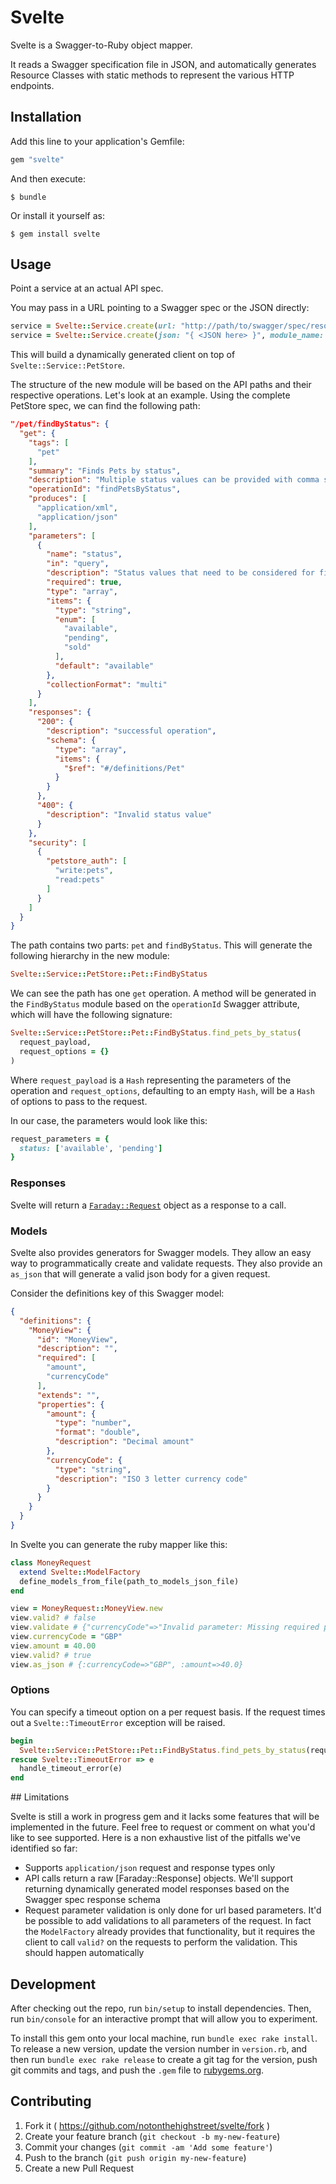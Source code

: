 # Svelte

Svelte is a Swagger-to-Ruby object mapper.

It reads a Swagger specification file in JSON, and automatically generates Resource Classes with static methods to represent the various HTTP endpoints.

## Installation

Add this line to your application's Gemfile:

```ruby
gem "svelte"
```

And then execute:

    $ bundle

Or install it yourself as:

    $ gem install svelte

## Usage

Point a service at an actual API spec.

You may pass in a URL pointing to a Swagger spec or the JSON directly:

```ruby
service = Svelte::Service.create(url: "http://path/to/swagger/spec/resource.json", module_name: 'PetStore')
service = Svelte::Service.create(json: "{ <JSON here> }", module_name: 'PetStore')
```

This will build a dynamically generated client on top of `Svelte::Service::PetStore`.

The structure of the new module will be based on the API paths and their respective operations.
Let's look at an example. Using the complete PetStore spec, we can find the following path:

```json
"/pet/findByStatus": {
  "get": {
    "tags": [
      "pet"
    ],
    "summary": "Finds Pets by status",
    "description": "Multiple status values can be provided with comma separated strings",
    "operationId": "findPetsByStatus",
    "produces": [
      "application/xml",
      "application/json"
    ],
    "parameters": [
      {
        "name": "status",
        "in": "query",
        "description": "Status values that need to be considered for filter",
        "required": true,
        "type": "array",
        "items": {
          "type": "string",
          "enum": [
            "available",
            "pending",
            "sold"
          ],
          "default": "available"
        },
        "collectionFormat": "multi"
      }
    ],
    "responses": {
      "200": {
        "description": "successful operation",
        "schema": {
          "type": "array",
          "items": {
            "$ref": "#/definitions/Pet"
          }
        }
      },
      "400": {
        "description": "Invalid status value"
      }
    },
    "security": [
      {
        "petstore_auth": [
          "write:pets",
          "read:pets"
        ]
      }
    ]
  }
}
```

The path contains two parts: `pet` and `findByStatus`. This will generate
the following hierarchy in the new module:

```ruby
Svelte::Service::PetStore::Pet::FindByStatus
```

We can see the path has one `get` operation. A method will be generated in the
`FindByStatus` module based on the `operationId` Swagger attribute, which will
have the following signature:

```ruby
Svelte::Service::PetStore::Pet::FindByStatus.find_pets_by_status(
  request_payload,
  request_options = {}
)
```

Where `request_payload` is a `Hash` representing the parameters of the operation
and `request_options`, defaulting to an empty `Hash`, will be a `Hash` of
options to pass to the request.

In our case, the parameters would look like this:

```ruby
request_parameters = {
  status: ['available', 'pending']
}
```

### Responses

Svelte will return a [`Faraday::Request`](http://www.rubydoc.info/gems/faraday/0.9.1/Faraday/Response) object as a response to a call.

### Models

Svelte also provides generators for Swagger models. They allow an easy way
to programmatically create and validate requests.
They also provide an `as_json` that will generate a valid json body for
 a given request.

Consider the definitions key of this Swagger model:

```json
{
  "definitions": {
    "MoneyView": {
      "id": "MoneyView",
      "description": "",
      "required": [
        "amount",
        "currencyCode"
      ],
      "extends": "",
      "properties": {
        "amount": {
          "type": "number",
          "format": "double",
          "description": "Decimal amount"
        },
        "currencyCode": {
          "type": "string",
          "description": "ISO 3 letter currency code"
        }
      }
    }
  }
}
```

In Svelte you can generate the ruby mapper like this:

```ruby
class MoneyRequest
  extend Svelte::ModelFactory
  define_models_from_file(path_to_models_json_file)
end

view = MoneyRequest::MoneyView.new
view.valid? # false
view.validate # {"currencyCode"=>"Invalid parameter: Missing required parameter", "amount"=>"Invalid parameter: Missing required parameter"}
view.currencyCode = "GBP"
view.amount = 40.00
view.valid? # true
view.as_json # {:currencyCode=>"GBP", :amount=>40.0}
```

### Options

You can specify a timeout option on a per request basis. If the request times out a `Svelte::TimeoutError` exception
will be raised.

```ruby
begin
  Svelte::Service::PetStore::Pet::FindByStatus.find_pets_by_status(request.as_json, { timeout: 10 })
rescue Svelte::TimeoutError => e
  handle_timeout_error(e)
end
```

## Limitations

Svelte is still a work in progress gem and it lacks some features that will be
implemented in the future. Feel free to request or comment on what you'd like
to see supported. Here is a non exhaustive list of the pitfalls we've identified
so far:

* Supports `application/json` request and response types only
* API calls return a raw [Faraday::Response] objects. We'll support returning
  dynamically generated model responses based on the Swagger spec response
  schema
* Request parameter validation is only done for url based parameters.
    It'd be possible to add validations to all parameters of the request.
    In fact the `ModelFactory` already provides that functionality, but it
    requires the client to call `valid?` on the requests to perform the
    validation. This should happen automatically

## Development

After checking out the repo, run `bin/setup` to install dependencies. Then, run `bin/console` for an interactive prompt that will allow you to experiment.

To install this gem onto your local machine, run `bundle exec rake install`. To release a new version, update the version number in `version.rb`, and then run `bundle exec rake release` to create a git tag for the version, push git commits and tags, and push the `.gem` file to [rubygems.org](https://rubygems.org).

## Contributing

1. Fork it ( https://github.com/notonthehighstreet/svelte/fork )
2. Create your feature branch (`git checkout -b my-new-feature`)
3. Commit your changes (`git commit -am 'Add some feature'`)
4. Push to the branch (`git push origin my-new-feature`)
5. Create a new Pull Request
